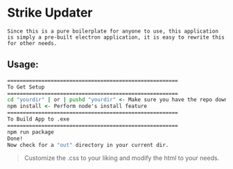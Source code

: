 # Strike Updater
```Since this is a pure boilerplate for anyone to use, this application is simply a pre-built electron application, it is easy to rewrite this for other needs.```

## Usage:
```bat
=======================================================
To Get Setup
=======================================================
cd "yourdir" | or | pushd "yourdir" <- Make sure you have the repo downloaded to your dir
npm install <- Perform node's install feature
=======================================================
To Build App to .exe
=======================================================
npm run package
Done!
Now check for a "out" directory in your current dir.
```
> Customize the .css to your liking and modify the html to your needs.